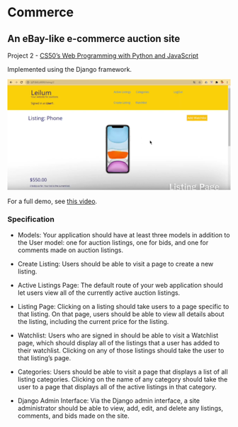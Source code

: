 # Commerce
## An eBay-like e-commerce auction site
Project 2 - [CS50’s Web Programming with Python and JavaScript](https://cs50.harvard.edu/web/2020/)

Implemented using the Django framework.

![demo img](demo.png)

For a full demo, see [this video](https://www.youtube.com/watch?v=wes97I9OEMI&list=PL63wdUW0APKvFys2It2Ubgs6DslKpblW8).

### Specification

- Models: Your application should have at least three models in addition to the User model: one for auction listings, one for bids, and one for comments made on auction listings.
  
- Create Listing: Users should be able to visit a page to create a new listing.

- Active Listings Page: The default route of your web application should let users view all of the currently active auction listings. 

- Listing Page: Clicking on a listing should take users to a page specific to that listing. On that page, users should be able to view all details about the listing, including the current price for the listing.

- Watchlist: Users who are signed in should be able to visit a Watchlist page, which should display all of the listings that a user has added to their watchlist. Clicking on any of those listings should take the user to that listing’s page.

- Categories: Users should be able to visit a page that displays a list of all listing categories. Clicking on the name of any category should take the user to a page that displays all of the active listings in that category.

- Django Admin Interface: Via the Django admin interface, a site administrator should be able to view, add, edit, and delete any listings, comments, and bids made on the site.
